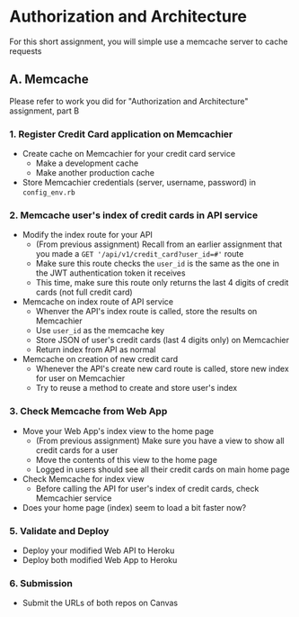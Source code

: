 # Authorization and Architecture

For this short assignment, you will simple use a memcache server to cache requests

## A. Memcache
Please refer to work you did for "Authorization and Architecture" assignment, part B
### 1. Register Credit Card application on Memcachier
- Create cache on Memcachier for your credit card service
  - Make a development cache
  - Make another production cache
- Store Memcachier credentials (server, username, password) in `config_env.rb`
### 2. Memcache user's index of credit cards in API service
- Modify the index route for your API
  - (From previous assignment) Recall from an earlier assignment that you made a `GET '/api/v1/credit_card?user_id=#'` route
  - Make sure this route checks the `user_id` is the same as the one in the JWT authentication token it receives
  - This time, make sure this route only returns the last 4 digits of credit cards (not full credit card)
- Memcache on index route of API service
  - Whenver the API's index route is called, store the results on Memcachier
  - Use `user_id` as the memcache key
  - Store JSON of user's credit cards (last 4 digits only) on Memcachier
  - Return index from API as normal
- Memcache on creation of new credit card
  - Whenever the API's create new card route is called, store new index for user on Memcachier
  - Try to reuse a method to create and store user's index
### 3. Check Memcache from Web App
- Move your Web App's index view to the home page
  - (From previous assignment) Make sure you have a view to show all credit cards for a user
  - Move the contents of this view to the home page
  - Logged in users should see all their credit cards on main home page
- Check Memcache for index view
  - Before calling the API for user's index of credit cards, check Memcachier service
- Does your home page (index) seem to load a bit faster now?
### 5. Validate and Deploy
- Deploy your modified Web API to Heroku
- Deploy both modified Web App to Heroku
### 6. Submission
  - Submit the URLs of both repos on Canvas
